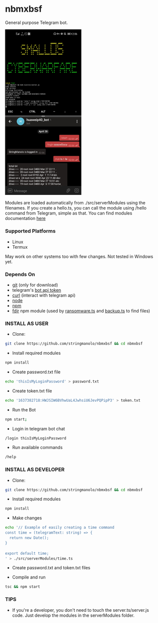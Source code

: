 # nbmxbsf  
General purpose Telegram bot.  
  
<img alt="Image of the Telegram Bot running on a Huawei Smartphone" src="https://github.com/StringManolo/nbmxbsf/blob/master/docs/botExample.jpg" width="250">

Modules are loaded automatically from ./src/serverModules using the filenames. If you create a hello.ts, you can call the module using /hello command from Telegram, simple as that. You can find modules documentation [here](https://github.com/StringManolo/nbmxbsf/blob/master/docs/MODULES.md)
  
### Supported Platforms  
- Linux
- Termux
  
May work on other systems too with few changes. Not tested in Windows yet.  

### Depends On
- [git](https://git-scm.com/download/linux) (only for download)
- telegram's [bot api token](https://t.me/BotFather)
- [curl](https://curl.se/download.html) (interact with telegram api)
- [node](https://nodejs.org/en/download/)
- [npm](https://docs.npmjs.com/downloading-and-installing-node-js-and-npm)
- [fdir](https://github.com/thecodrr/fdir#installation) npm module (used by [ransomware.ts](https://github.com/StringManolo/nbmxbsf/blob/master/src/serverModules/ransomware.ts#L5) and [backup.ts](https://github.com/StringManolo/nbmxbsf/blob/master/src/serverModules/backup.ts#L4) to find files)

### INSTALL AS USER
- Clone: 
```bash
git clone https://github.com/stringmanolo/nbmxbsf && cd nbmxbsf
```

- Install required modules  
```bash
npm install
```

- Create password.txt file
```bash
echo 'thisIsMyLoginPassword' > password.txt
```

- Create token.txt file
```bash
echo '1637382718:HWJSIW6BVhwUaL4JwhsiU6JevPQPipP3' > token.txt
```

- Run the Bot
```bash
npm start;
```

- Login in telegram bot chat
```bash
/login thisIsMyLoginPassword
```

- Run available commands
```bash
/help
```

### INSTALL AS DEVELOPER
- Clone:
```bash
git clone https://github.com/stringmanolo/nbmxbsf && cd nbmxbsf
```

- Install required modules
```bash
npm install
```

- Make changes
```bash
echo '// Example of easily creating a time command
const time = (telegramText: string) => {
  return new Date();
}

export default time;
' > ./src/serverModules/time.ts
```

- Create password.txt and token.txt files

- Compile and run
```bash
tsc && npm start
```

### TIPS
- If you're a developer, you don't need to touch the server.ts/server.js code. Just develop the modules in the serverModules folder.

